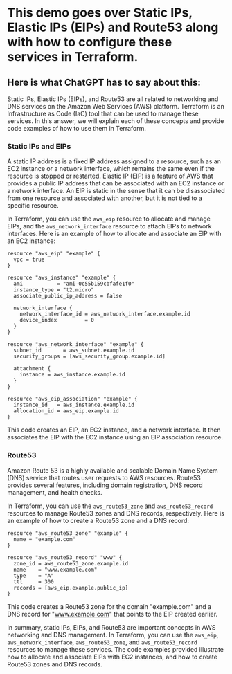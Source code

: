 # This demo goes over Static IPs, Elastic IPs (EIPs) and Route53 along with how to configure these services in Terraform.

## Here is what ChatGPT has to say about this:

Static IPs, Elastic IPs (EIPs), and Route53 are all related to networking and DNS services on the Amazon Web Services (AWS) platform. Terraform is an Infrastructure as Code (IaC) tool that can be used to manage these services. In this answer, we will explain each of these concepts and provide code examples of how to use them in Terraform.

### Static IPs and EIPs
A static IP address is a fixed IP address assigned to a resource, such as an EC2 instance or a network interface, which remains the same even if the resource is stopped or restarted. Elastic IP (EIP) is a feature of AWS that provides a public IP address that can be associated with an EC2 instance or a network interface. An EIP is static in the sense that it can be disassociated from one resource and associated with another, but it is not tied to a specific resource.

In Terraform, you can use the ```aws_eip``` resource to allocate and manage EIPs, and the ```aws_network_interface``` resource to attach EIPs to network interfaces. Here is an example of how to allocate and associate an EIP with an EC2 instance:

```
resource "aws_eip" "example" {
  vpc = true
}

resource "aws_instance" "example" {
  ami           = "ami-0c55b159cbfafe1f0"
  instance_type = "t2.micro"
  associate_public_ip_address = false

  network_interface {
    network_interface_id = aws_network_interface.example.id
    device_index         = 0
  }
}

resource "aws_network_interface" "example" {
  subnet_id       = aws_subnet.example.id
  security_groups = [aws_security_group.example.id]

  attachment {
    instance = aws_instance.example.id
  }
}

resource "aws_eip_association" "example" {
  instance_id   = aws_instance.example.id
  allocation_id = aws_eip.example.id
}
```

This code creates an EIP, an EC2 instance, and a network interface. It then associates the EIP with the EC2 instance using an EIP association resource.

### Route53
Amazon Route 53 is a highly available and scalable Domain Name System (DNS) service that routes user requests to AWS resources. Route53 provides several features, including domain registration, DNS record management, and health checks.

In Terraform, you can use the ```aws_route53_zone``` and ```aws_route53_record``` resources to manage Route53 zones and DNS records, respectively. Here is an example of how to create a Route53 zone and a DNS record:

```
resource "aws_route53_zone" "example" {
  name = "example.com"
}

resource "aws_route53_record" "www" {
  zone_id = aws_route53_zone.example.id
  name    = "www.example.com"
  type    = "A"
  ttl     = 300
  records = [aws_eip.example.public_ip]
}
```

This code creates a Route53 zone for the domain "example.com" and a DNS record for "www.example.com" that points to the EIP created earlier.

In summary, static IPs, EIPs, and Route53 are important concepts in AWS networking and DNS management. In Terraform, you can use the ```aws_eip```, ```aws_network_interface```, ```aws_route53_zone```, and ```aws_route53_record``` resources to manage these services. The code examples provided illustrate how to allocate and associate EIPs with EC2 instances, and how to create Route53 zones and DNS records.
